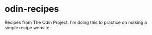 # odin-recipes

Recipes from The Odin Project. I'm doing this to practice on making a simple recipe website.
